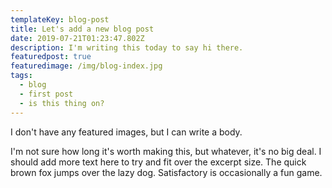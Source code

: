 ```yaml
---
templateKey: blog-post
title: Let's add a new blog post
date: 2019-07-21T01:23:47.802Z
description: I'm writing this today to say hi there.
featuredpost: true
featuredimage: /img/blog-index.jpg
tags:
  - blog
  - first post
  - is this thing on?
---
```

I don't have any featured images, but I can write a body.

I'm not sure how long it's worth making this, but whatever, it's no big deal. I should add more text here to try and fit over the excerpt size. The quick brown fox jumps over the lazy dog. Satisfactory is occasionally a fun game.
